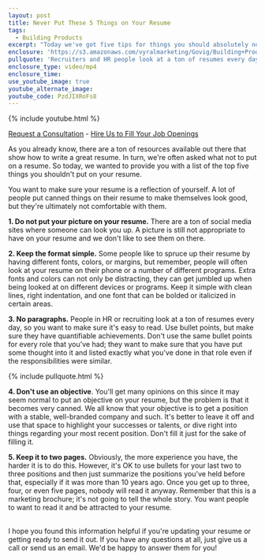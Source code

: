 ```yaml
---
layout: post
title: Never Put These 5 Things on Your Resume
tags:
  - Building Products
excerpt: "Today we've got five tips for things you should absolutely not include on your resume."
enclosure: 'https://s3.amazonaws.com/vyralmarketing/Govig/Building+Products/Videos/2017/Never+Put+These+5+Things+on+Your+Resume.mp4'
pullquote: 'Recruiters and HR people look at a ton of resumes every day, so make yours easy to read.'
enclosure_type: video/mp4
enclosure_time:
use_youtube_image: true
youtube_alternate_image:
youtube_code: PzdJIXRoFs8
---
```



{% include youtube.html %}

[Request a Consultation](http://govig.com/request-information/) - [Hire Us to Fill Your Job Openings](http://govig.com/contact/)

As you already know, there are a ton of resources available out there that show how to write a great resume. In turn, we're often asked what not to put on a resume. So today, we wanted to provide you with a list of the top five things you shouldn't put on your resume.

You want to make sure your resume is a reflection of yourself. A lot of people put canned things on their resume to make themselves look good, but they're ultimately not comfortable with them.

**1. Do not put your picture on your resume.** There are a ton of social media sites where someone can look you up. A picture is still not appropriate to have on your resume and we don't like to see them on there.

**2. Keep the format simple.** Some people like to spruce up their resume by having different fonts, colors, or margins, but remember, people will often look at your resume on their phone or a number of different programs. Extra fonts and colors can not only be distracting, they can get jumbled up when being looked at on different devices or programs. Keep it simple with clean lines, right indentation, and one font that can be bolded or italicized in certain areas.

**3. No paragraphs.** People in HR or recruiting look at a ton of resumes every day, so you want to make sure it's easy to read. Use bullet points, but make sure they have quantifiable achievements. Don't use the same bullet points for every role that you've had; they want to make sure that you have put some thought into it and listed exactly what you've done in that role even if the responsibilities were similar.

{% include pullquote.html %}

**4. Don't use an objective**. You'll get many opinions on this since it may seem normal to put an objective on your resume, but the problem is that it becomes very canned. We all know that your objective is to get a position with a stable, well-branded company and such. It's better to leave it off and use that space to highlight your successes or talents, or dive right into things regarding your most recent position. Don't fill it just for the sake of filling it.

**5. Keep it to two pages.** Obviously, the more experience you have, the harder it is to do this. However, it's OK to use bullets for your last two to three positions and then just summarize the positions you've held before that, especially if it was more than 10 years ago. Once you get up to three, four, or even five pages, nobody will read it anyway. Remember that this is a marketing brochure; it's not going to tell the whole story. You want people to want to read it and be attracted to your resume.

<br>I hope you found this information helpful if you're updating your resume or getting ready to send it out. If you have any questions at all, just give us a call or send us an email. We'd be happy to answer them for you!